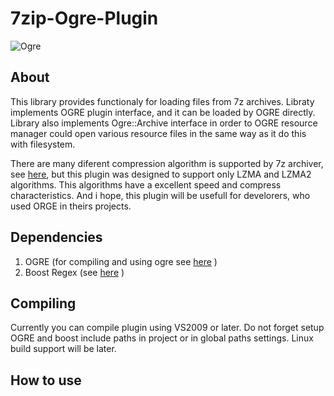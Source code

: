 7zip-Ogre-Plugin
================

![](http://www.ogre3d.org/docs/api/1.9/ogre-logo-wetfloor.gif "Ogre")

About
-----
This library provides functionaly for loading files from 7z archives. Libraty implements OGRE plugin interface, and it can be loaded by OGRE directly. Library also implements Ogre::Archive interface in order to OGRE resource manager could open various resource files in the same way as it do this with filesystem. 

There are many diferent compression algorithm is supported by 7z archiver, see [here](http://www.7-zip.org/7z.html "7z"), but this plugin was designed to support only LZMA and LZMA2 algorithms. This algorithms have a excellent speed and compress characteristics. And i hope, this plugin will be usefull for develorers, who used ORGE in theirs projects.

Dependencies
------------

1. OGRE (for compiling and using ogre see [here](http://www.ogre3d.org/tikiwiki/tiki-index.php "OGRE wiki") )
2. Boost Regex (see [here](http://www.boost.org/ "Get Boost") )


Compiling
---------

Currently you can compile plugin using VS2009 or later. Do not forget setup OGRE and boost include paths in project or in global paths settings. Linux build support will be later.   

How to use
----------
